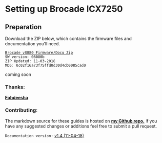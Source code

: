 # Setting up Brocade ICX7250

## Preparation 
Download the ZIP below, which contains the firmware files and documentation you'll need.  

[```Brocade v8080 Firmware/Docu Zip```](http://fohdeesha.com/data/other/brocade/8080b.zip)  
```SW version: 08080b```  
```ZIP Updated: 11-03-2018```  
```MD5: 0c02f16a73f75ffd0d30d4cb0085cad0```  


coming soon

### Thanks:
[**Fohdeesha**](http://fohdeesha.com/)  


### Contributing:
The markdown source for these guides is hosted on [**my Github repo.**](https://github.com/Fohdeesha/lab-docu) If you have any suggested changes or additions feel free to submit a pull request.  

```Documentation version:``` [ v1.4 (11-04-18)](https://github.com/Fohdeesha/lab-docu/commits/master) 